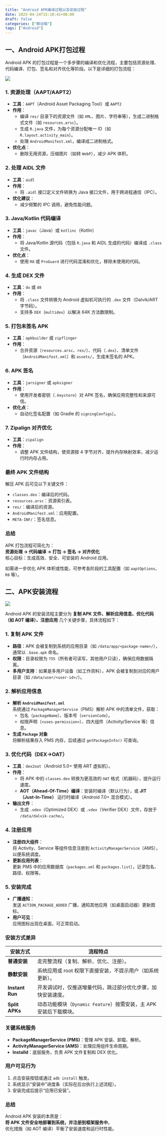 ```yaml
---
title: "Android APK编译过程以及安装过程"
date: 2025-04-24T15:18:41+08:00
draft: false
categories: ["移动端"]
tags: ["Android"]
---
```


## 一、Android APK打包过程

Android APK 的打包过程是一个多步骤的编译和优化流程，主要包括资源处理、代码编译、打包、签名和对齐优化等阶段。以下是详细的打包流程：

![](/images/android_apk_build.png)

### **1. 资源处理（AAPT/AAPT2）**
- **工具**：`AAPT`（Android Asset Packaging Tool）或 `AAPT2`
- **作用**：
  - 编译 `res/` 目录下的资源文件（如 `XML`、图片、字符串等），生成二进制格式文件（如 `resources.arsc`）。
  - 生成 `R.java` 文件，为每个资源分配唯一 ID（如 `R.layout.activity_main`）。
  - 处理 `AndroidManifest.xml`，编译成二进制格式。
- **优化点**：
  - 删除无用资源，压缩图片（如转 `WebP`），减少 APK 体积。

### **2. 处理 AIDL 文件**
- **工具**：`aidl`
- **作用**：
  - 将 `.aidl` 接口定义文件转换为 Java 接口文件，用于跨进程通信（IPC）。
- **优化建议**：
  - 减少频繁的 IPC 调用，避免性能问题。

### **3. Java/Kotlin 代码编译**
- **工具**：`javac`（Java）或 `kotlinc`（Kotlin）
- **作用**：
  - 将 Java/Kotlin 源代码（包括 `R.java` 和 AIDL 生成的代码）编译成 `.class` 文件。
- **优化点**：
  - 使用 `R8` 或 `ProGuard` 进行代码混淆和优化，移除未使用的代码。

### **4. 生成 DEX 文件**
- **工具**：`dx` 或 `d8`
- **作用**：
  - 将 `.class` 文件转换为 Android 虚拟机可执行的 `.dex` 文件（Dalvik/ART 字节码）。
  - 支持多 `DEX`（`multidex`）以解决 64K 方法数限制。

### **5. 打包未签名 APK**
- **工具**：`apkbuilder` 或 `zipflinger`
- **作用**：
  - 合并资源（`resources.arsc`、`res/`）、代码（`.dex`）、清单文件（`AndroidManifest.xml`）和 `assets/`，生成未签名的 APK。

### **6. APK 签名**
- **工具**：`jarsigner` 或 `apksigner`
- **作用**：
  - 使用开发者密钥（`.keystore`）对 APK 签名，确保应用完整性和来源可信。
- **优化点**：
  - 自动化签名配置（如 Gradle 的 `signingConfigs`）。

### **7. Zipalign 对齐优化**
- **工具**：`zipalign`
- **作用**：
  - 调整 APK 文件结构，使资源按 4 字节对齐，提升内存映射效率，减少运行时内存占用。

### **最终 APK 文件结构**
解压 APK 后可见以下关键文件：
- `classes.dex`：编译后的代码。
- `resources.arsc`：资源索引表。
- `res/`：编译后的资源。
- `AndroidManifest.xml`：应用配置。
- `META-INF/`：签名信息。

### **总结**
APK 打包流程可简化为：  
**资源处理 → 代码编译 → 打包 → 签名 → 对齐优化**  
核心目标：生成高效、安全、可安装的 Android 应用。

如需进一步优化 APK 体积或性能，可参考各阶段的工具配置（如 `aaptOptions`、`R8` 等）。

## 二、APK安装流程

![](/images/android_apk_install.png)

Android APK 的安装流程主要分为 **复制 APK 文件、解析应用信息、优化代码（如 AOT 编译）、注册应用** 几个关键步骤，具体流程如下：

### **1. 复制 APK 文件**
- **路径**：APK 会被复制到系统的应用目录（如 `/data/app/<package-name>/`），通常以 `.base.apk` 命名。
- **权限**：目录权限为 `755`（所有者可读写，其他用户只读），确保应用数据隔离。
- **多用户支持**：如果是多用户设备（如工作资料），APK 会被复制到对应的用户目录（如 `/data/user/<user-id>/`）。

### **2. 解析应用信息**
- **解析 `AndroidManifest.xml`**  
  系统通过 `PackageManagerService`（PMS）解析 APK 中的清单文件，获取：
  - 包名（`packageName`）、版本号（`versionCode`）。
  - 权限声明（`<uses-permission>`）、四大组件（Activity/Service 等）信息。
- **生成 `Package` 对象**  
  将解析结果存入 PMS 内存，后续通过 `getPackageInfo()` 可查询。

### **3. 优化代码（DEX→OAT）**
- **工具**：`dex2oat`（Android 5.0+ 使用 ART 虚拟机）。
- **作用**：
  - 将 APK 中的 `classes.dex` 转换为更高效的 `OAT` 格式（机器码），提升运行速度。
  - **AOT（Ahead-Of-Time）编译**：安装时编译（默认行为），或 **JIT（Just-In-Time）** 运行时编译（Android 7.0+ 混合模式）。
- **输出文件**：
  - 生成 `.odex`（Optimized DEX）或 `.vdex`（Verifier DEX）文件，存放于 `/data/dalvik-cache/`。

### **4. 注册应用**
- **注册四大组件**：  
  将 Activity、Service 等组件信息注册到 `ActivityManagerService`（AMS），以便系统调度。
- **更新应用列表**：  
  更新 PMS 中的应用数据库（`packages.xml` 和 `packages.list`），记录包名、路径、权限等。

### **5. 安装完成**
- **广播通知**：  
  发送 `ACTION_PACKAGE_ADDED` 广播，通知其他应用（如桌面启动器）更新图标。
- **用户可见**：  
  应用图标出现在桌面，可正常启动。

### **安装方式差异**
| **安装方式**       | **流程特点**                                                                 |
|--------------------|-----------------------------------------------------------------------------|
| **普通安装**       | 走完整流程（复制、解析、优化、注册）。                                        |
| **静默安装**       | 系统应用或 root 权限下直接安装，不提示用户（如系统更新）。                    |
| **Instant Run**    | 开发调试时，仅推送增量代码，跳过部分优化步骤，加快安装速度。                   |
| **Split APKs**     | 动态功能模块（`Dynamic Feature`）按需安装，主 APK 安装后下载模块。             |

### **关键系统服务**
- **PackageManagerService (PMS)**：管理 APK 安装、卸载、解析。
- **ActivityManagerService (AMS)**：处理应用组件生命周期。
- **Installd**：底层服务，负责 APK 文件复制和 DEX 优化。

### **用户可见行为**
1. 点击安装按钮或通过 `adb install` 触发。
2. 系统显示“安装中”进度条（实际在后台执行上述流程）。
3. 安装完成后提示“应用已安装”。

### **总结**
Android APK 安装的本质是：  
**将 APK 文件安全地部署到系统，并注册到框架服务中**。  
优化措施（如 AOT 编译）平衡了安装速度和运行时性能。



